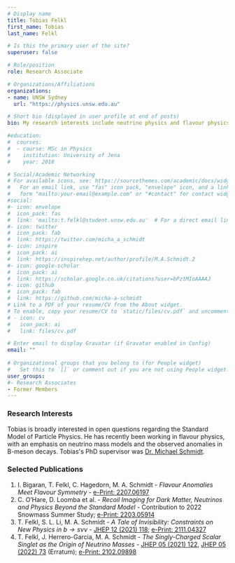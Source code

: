 ```yaml
---
# Display name
title: Tobias Felkl
first_name: Tobias
last_name: Felkl

# Is this the primary user of the site?
superuser: false

# Role/position
role: Research Associate

# Organizations/Affiliations
organizations:
- name: UNSW Sydney
  url: "https://physics.unsw.edu.au"

# Short bio (displayed in user profile at end of posts)
bio: My research interests include neutrino physics and flavour physics.

#education:
#  courses:
#  - course: MSc in Physics
#    institution: University of Jena
#    year: 2018

# Social/Academic Networking
# For available icons, see: https://sourcethemes.com/academic/docs/widgets/#icons
#   For an email link, use "fas" icon pack, "envelope" icon, and a link in the
#   form "mailto:your-email@example.com" or "#contact" for contact widget.
#social:
#- icon: envelope
#  icon_pack: fas
#  link: 'mailto:t.felkl@student.unsw.edu.au'  # For a direct email link, use "mailto:test@example.org". #contact
#- icon: twitter
#  icon_pack: fab
#  link: https://twitter.com/micha_a_schmidt
#- icon: inspire
#  icon_pack: ai
#  link: https://inspirehep.net/author/profile/M.A.Schmidt.2
#- icon: google-scholar
#  icon_pack: ai
#  link: https://scholar.google.co.uk/citations?user=bPztMIoAAAAJ
#- icon: github
#  icon_pack: fab
#  link: https://github.com/micha-a-schmidt
# Link to a PDF of your resume/CV from the About widget.
# To enable, copy your resume/CV to `static/files/cv.pdf` and uncomment the lines below.  
# - icon: cv
#   icon_pack: ai
#   link: files/cv.pdf

# Enter email to display Gravatar (if Gravatar enabled in Config)
email: ""
  
# Organizational groups that you belong to (for People widget)
#   Set this to `[]` or comment out if you are not using People widget.  
user_groups:
#- Research Associates
- Former Members
---
```

### Research Interests
Tobias is broadly interested in open questions regarding the Standard Model of Particle Physics. He has recently been working in flavour physics, with an emphasis on neutrino mass models and the observed anomalies in B-meson decays. Tobias's PhD supervisor was [Dr. Michael Schmidt](http://www.sydney-cppc.org/author/michael-a-schmidt).

### Selected Publications
1. I. Bigaran, T. Felkl, C. Hagedorn, M. A. Schmidt - *Flavour Anomalies Meet Flavour Symmetry* - [e-Print: 2207.06197](https://arxiv.org/abs/2207.06197)
2. C. O’Hare, D. Loomba et al. - *Recoil Imaging for Dark Matter, Neutrinos and Physics Beyond the Standard Model* - Contribution to 2022 Snowmass Summer Study; [e-Print: 2203.05914](https://arxiv.org/abs/2203.05914)
3. T. Felkl, S. L. Li, M. A. Schmidt - *A Tale of Invisibility: Constraints on New Physics in $b\to s \nu\nu$* - [JHEP 12 (2021) 118](https://doi.org/10.1007/JHEP12(2021)118); [e-Print: 2111.04327](https://arxiv.org/abs/2111.04327)
4. T. Felkl, J. Herrero-Garcia, M. A. Schmidt - *The Singly-Charged Scalar Singlet as the Origin of Neutrino Masses* - [JHEP 05 (2021) 122](https://doi.org/10.1007/JHEP05(2021)122), [JHEP 05 (2022) 73](https://doi.org/10.1007/JHEP05(2022)073) (Erratum); [e-Print: 2102.09898](https://arxiv.org/abs/2102.09898)
